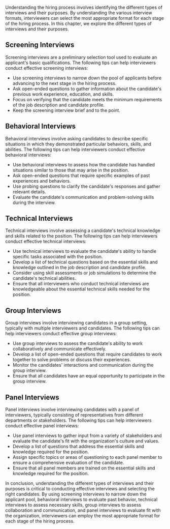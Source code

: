 
Understanding the hiring process involves identifying the different types of interviews and their purposes. By understanding the various interview formats, interviewers can select the most appropriate format for each stage of the hiring process. In this chapter, we explore the different types of interviews and their purposes.

Screening Interviews
--------------------

Screening interviews are a preliminary selection tool used to evaluate an applicant's basic qualifications. The following tips can help interviewers conduct effective screening interviews:

* Use screening interviews to narrow down the pool of applicants before advancing to the next stage in the hiring process.
* Ask open-ended questions to gather information about the candidate's previous work experience, education, and skills.
* Focus on verifying that the candidate meets the minimum requirements of the job description and candidate profile.
* Keep the screening interview brief and to the point.

Behavioral Interviews
---------------------

Behavioral interviews involve asking candidates to describe specific situations in which they demonstrated particular behaviors, skills, and abilities. The following tips can help interviewers conduct effective behavioral interviews:

* Use behavioral interviews to assess how the candidate has handled situations similar to those that may arise in the position.
* Ask open-ended questions that require specific examples of past experiences and behaviors.
* Use probing questions to clarify the candidate's responses and gather relevant details.
* Evaluate the candidate's communication and problem-solving skills during the interview.

Technical Interviews
--------------------

Technical interviews involve assessing a candidate's technical knowledge and skills related to the position. The following tips can help interviewers conduct effective technical interviews:

* Use technical interviews to evaluate the candidate's ability to handle specific tasks associated with the position.
* Develop a list of technical questions based on the essential skills and knowledge outlined in the job description and candidate profile.
* Consider using skill assessments or job simulations to determine the candidate's technical abilities.
* Ensure that all interviewers who conduct technical interviews are knowledgeable about the essential technical skills needed for the position.

Group Interviews
----------------

Group interviews involve interviewing candidates in a group setting, typically with multiple interviewers and candidates. The following tips can help interviewers conduct effective group interviews:

* Use group interviews to assess the candidate's ability to work collaboratively and communicate effectively.
* Develop a list of open-ended questions that require candidates to work together to solve problems or discuss their experiences.
* Monitor the candidates' interactions and communication during the group interview.
* Ensure that all candidates have an equal opportunity to participate in the group interview.

Panel Interviews
----------------

Panel interviews involve interviewing candidates with a panel of interviewers, typically consisting of representatives from different departments or stakeholders. The following tips can help interviewers conduct effective panel interviews:

* Use panel interviews to gather input from a variety of stakeholders and evaluate the candidate's fit with the organization's culture and values.
* Develop a list of questions that address the essential skills and knowledge required for the position.
* Assign specific topics or areas of questioning to each panel member to ensure a comprehensive evaluation of the candidate.
* Ensure that all panel members are trained on the essential skills and knowledge required for the position.

In conclusion, understanding the different types of interviews and their purposes is critical to conducting effective interviews and selecting the right candidates. By using screening interviews to narrow down the applicant pool, behavioral interviews to evaluate past behavior, technical interviews to assess necessary skills, group interviews to assess collaboration and communication, and panel interviews to evaluate fit with the organization, interviewers can employ the most appropriate format for each stage of the hiring process.
